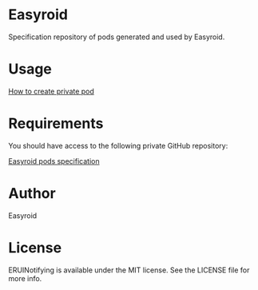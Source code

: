 # Easyroid
Specification repository of pods generated and used by Easyroid.

# Usage
[How to create private pod](https://github.com/levinliulei/EasyroidPods/blob/master/README.md)

# Requirements

You should have access to the following private GitHub repository:

[Easyroid pods specification](https://github.com/levinliulei/Easyroid)

# Author

Easyroid

# License

ERUINotifying is available under the MIT license. See the LICENSE file for more info.
